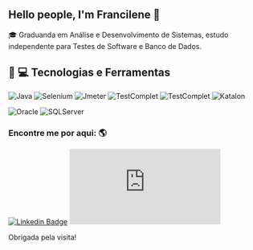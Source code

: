 ## Hello people, I'm  Francilene :wave:



:mortar_board: Graduanda em Análise e Desenvolvimento de Sistemas, estudo independente para Testes de Software e Banco de Dados.

## :rocket: :computer: Tecnologias e Ferramentas


![Java](https://img.shields.io/badge/-Java-007396?style=for-the-badge&logo=java)
![Selenium](https://img.shields.io/badge/-Selenium-gray?style=for-the-badge&logo=selenium)
![Jmeter](https://img.shields.io/badge/-Jmeter-black?style=for-the-badge&logo=apache-jmeter)
![TestComplet](https://img.shields.io/badge/-TestComplet-blue?style=for-the-badge&logo=testComplet)
![TestComplet](https://img.shields.io/badge/-TestLink-yellow?style=for-the-badge&logo=testLink)
![Katalon](https://img.shields.io/badge/-Katalon-green?style=for-the-badge&logo=Katalon)

![Oracle](https://img.shields.io/badge/-Oracle-F80000?style=for-the-badge&logo=oracle)
![SQLServer](https://img.shields.io/badge/-SQLServer-CC2927?style=for-the-badge&logo=microsoftsqlserver)









### Encontre me por aqui: :earth_americas:
[![Linkedin Badge](https://img.shields.io/badge/-FrancileneSilva-blue?style=square&logo=Linkedin&logoColor=White&link=https://www.linkedin.com/in/francilene-silva/)](https://www.linkedin.com/in/francilene-silva/)
[![Gmail Badge](https://img.shields.io/badge/francilenesilva.fps10@ýgmail.com-c14438?style=flat-square&logo=Gmail&logoColor=white&link=mailto:francilenesilva.fps10@gmail.com)](mailto:francilenesilva.fps10@gmail.com)



Obrigada pela visita!
</samp>

